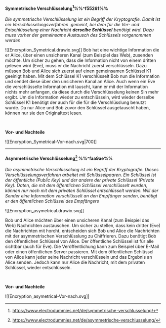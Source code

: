 #### Symmetrische Verschlüsselung[^1]%%^f55261%%

*Die symmetrische Verschlüsselung ist ein Begriff der Kryptografie. Damit ist ein Verschlüsselungsverfahren  gemeint, bei dem für die Ver- und Entschlüsselung einer Nachricht **derselbe Schlüssel** benötigt wird. Dazu muss vorher der gemeinsame Austausch des Schlüssels vorgenommen werden*

![[Encryption_Symetrical.drawio.svg]]
Bob hat eine wichtige Information die er Alice, über einen unsicheren Kanal (zum Beispiel das Web), zusenden möchte. Um sicher zu gehen, dass die Information nicht von einem dritten gelesen wird (Eve), muss er die Nachricht zuerst verschlüsseln. Dazu müssen Bob und Alice sich zuerst auf einen gemeinsamen Schlüssel K1 geeinigt haben. Mit dem Schlüssel K1 verschlüsselt Bob nun die Information und sendet diese über den unsicheren Kanal an Alice. Auch wenn ein Eve die verschlüsselte Information mit lauscht, kann er mit der Information nichts mehr anfangen, da diese durch die Verschlüsselung keinen Sin mehr ergibt. Um die Information wieder zu entschlüsseln, wird wieder derselbe Schlüssel K1 benötigt der auch für die für die Verschlüsslung benutzt wurde. Da nur Alice und Bob zuvor den Schlüssel ausgetauscht haben, können nur sie den Originaltext lesen.

</br>

**Vor- und Nachteile**

![[Encryption_Symetrical-Vor-nach.svg|700]]
****
#### Asymmetrische Verschlüsselung[^2]  %%^faa9ae%%

*Die asymmetrische Verschlüsselung ist ein Begriff der Kryptografie. Dieses Verschlüsselungsverfahren arbeitet mit Schlüsselpaaren. Ein Schlüssel ist der öffentliche (Public Key) und der andere der private Schlüssel (Private Key). Daten, die mit dem öffentlichen Schlüssel verschlüsselt wurden, können nur noch mit dem privaten Schlüssel entschlüsselt werden. Will der Sender eine Information verschlüsselt an den Empfänger senden, benötigt er den öffentlichen Schlüssel des Empfängers*

![[Encryption_asymetrical.drawio.svg]]

Bob und Alice möchten über einen unsicheren Kanal (zum Beispiel das Web) Nachrichten austauschen. Um sicher zu stellen, dass kein dritter (Eve) die Nachrichten mit horcht, entscheiden sich Bob und Alice die Nachrichten mit der asymmetrischen Verschlüsslung zu Chiffrieren. Dazu benötigt Bob den öffentlichen Schlüssel von Alice. Der öffentliche Schlüssel ist für alle sichtbar (auch für Eve). Die Veröffentlichung kann zum Beispiel über E-Mail oder einen öffentlichen Server passieren. Mit dem öffentlichen Schlüssel von Alice kann jeder seine Nachricht verschlüsseln und das Ergebnis an Alice senden. Jedoch kann nur Alice die Nachricht, mit dem privaten Schlüssel, wieder entschlüsseln.

</br>

**Vor- und Nachteile**

![[Encryption_asymetrical-Vor-nach.svg]]



[^1]: https://www.electrodummies.net/de/symmetrische-verschlusselung/
[^2]: https://www.electrodummies.net/de/asymmetrische-verschlusselung/